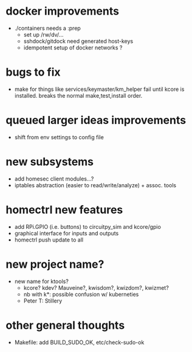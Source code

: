 
# docker improvements

  - ./containers needs a :prep
    - set up /rw/dv/...
    - sshdock/gitdock need generated host-keys
    - idempotent setup of docker networks ?

# bugs to fix

  - make for things like services/keymaster/km_helper fail until
    kcore is installed.  breaks the normal make,test,install order.

# queued larger ideas improvements

  - shift from env settings to config file

# new subsystems

  - add homesec client modules...?
  - iptables abstraction (easier to read/write/analyze) + assoc. tools

# homectrl new features

  - add RPi.GPIO (i.e. buttons) to circuitpy_sim and kcore/gpio
  - graphical interface for inputs and outputs
  - homectrl push update to all

# new project name?

  - new name for ktools?
    - kcore?  kdev?  Mauveine?, kwisdom?, kwizdom?, kwizmet?
    - nb with k*: possible confusion w/ kuberneties
    - Peter T: Stillery

# other general thoughts

  - Makefile: add BUILD_SUDO_OK, etc/check-sudo-ok
